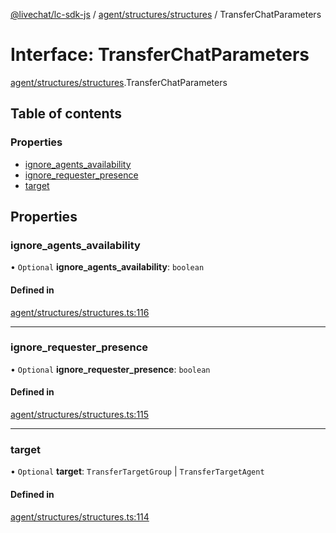 [@livechat/lc-sdk-js](../README.md) / [agent/structures/structures](../modules/agent_structures_structures.md) / TransferChatParameters

# Interface: TransferChatParameters

[agent/structures/structures](../modules/agent_structures_structures.md).TransferChatParameters

## Table of contents

### Properties

- [ignore\_agents\_availability](agent_structures_structures.TransferChatParameters.md#ignore_agents_availability)
- [ignore\_requester\_presence](agent_structures_structures.TransferChatParameters.md#ignore_requester_presence)
- [target](agent_structures_structures.TransferChatParameters.md#target)

## Properties

### ignore\_agents\_availability

• `Optional` **ignore\_agents\_availability**: `boolean`

#### Defined in

[agent/structures/structures.ts:116](https://github.com/livechat/lc-sdk-js/blob/a63b0a6/src/agent/structures/structures.ts#L116)

___

### ignore\_requester\_presence

• `Optional` **ignore\_requester\_presence**: `boolean`

#### Defined in

[agent/structures/structures.ts:115](https://github.com/livechat/lc-sdk-js/blob/a63b0a6/src/agent/structures/structures.ts#L115)

___

### target

• `Optional` **target**: `TransferTargetGroup` \| `TransferTargetAgent`

#### Defined in

[agent/structures/structures.ts:114](https://github.com/livechat/lc-sdk-js/blob/a63b0a6/src/agent/structures/structures.ts#L114)
